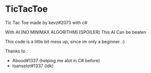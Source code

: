 # TicTacToe

Tic Tac Toe made by kevz#2073 
with c#

With AI [NO MINIMAX ALGORITHM]
[SPOILER] This AI Can be beaten

This code is a little bit mess up, since im only a beginner. :)

Thanks to :
- Abood#1337 (helping me alot in C# before)
- loanselot#1337 (idk)
